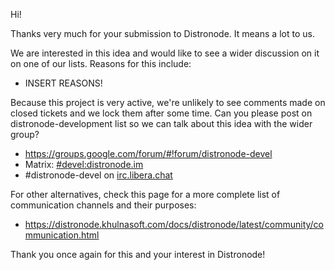 Hi!

Thanks very much for your submission to Distronode.  It means a lot to us.

We are interested in this idea and would like to see a wider discussion on it on one of our lists.
Reasons for this include:

* INSERT REASONS!

Because this project is very active, we're unlikely to see comments made on closed tickets and we lock them after some time.
Can you please post on distronode-development list so we can talk about this idea with the wider group?

* https://groups.google.com/forum/#!forum/distronode-devel
* Matrix: [#devel:distronode.im](https://matrix.to/#/#devel:distronode.im)
* #distronode-devel on [irc.libera.chat](https://libera.chat/)

For other alternatives, check this page for a more complete list of communication channels and their purposes:

* https://distronode.khulnasoft.com/docs/distronode/latest/community/communication.html

Thank you once again for this and your interest in Distronode!
